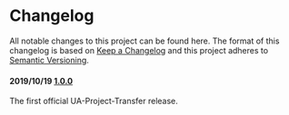 # Changelog

All notable changes to this project can be found here.
The format of this changelog is based on [Keep a Changelog](https://keepachangelog.com/en/1.0.0/) and this project adheres to [Semantic Versioning](https://semver.org/spec/v2.0.0.html).

#### 2019/10/19 [1.0.0](https://github.com/UACoreFacilitiesIT/UA-Project-Transfer)

The first official UA-Project-Transfer release.
